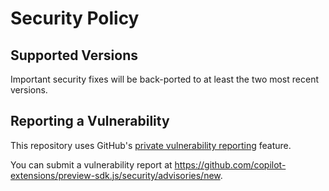 # Security Policy

## Supported Versions

Important security fixes will be back-ported to at least the two most recent versions.

## Reporting a Vulnerability

This repository uses GitHub's [private vulnerability reporting](https://docs.github.com/en/code-security/security-advisories/guidance-on-reporting-and-writing-information-about-vulnerabilities/privately-reporting-a-security-vulnerability) feature.

You can submit a vulnerability report at https://github.com/copilot-extensions/preview-sdk.js/security/advisories/new.
